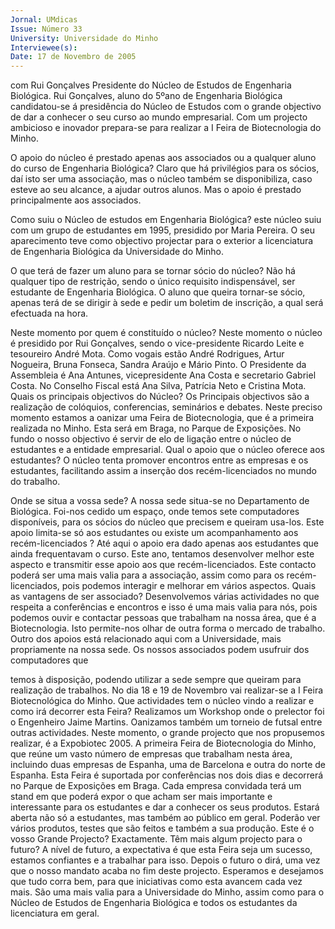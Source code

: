 ```yaml
---
Jornal: UMdicas
Issue: Número 33
University: Universidade do Minho
Interviewee(s): 
Date: 17 de Novembro de 2005
---
```

com Rui
Gonçalves Presidente
do Núcleo de Estudos
de Engenharia
Biológica.
Rui Gonçalves, aluno do 5ºano de
Engenharia Biológica candidatou-se á
presidência do Núcleo de Estudos
com o grande objectivo de dar a
conhecer o seu curso ao mundo
empresarial. Com um projecto
ambicioso e inovador prepara-se para
realizar a I Feira de Biotecnologia do
Minho.

O apoio do núcleo é prestado apenas
aos associados ou a qualquer aluno
do curso de Engenharia Biológica?
Claro que há privilégios para os sócios,
daí isto ser uma associação, mas o
núcleo também se disponibiliza, caso
esteve ao seu alcance, a ajudar outros
alunos. Mas o apoio é prestado
principalmente aos associados.

Como suiu o Núcleo de estudos em
Engenharia Biológica?
este núcleo suiu com um grupo de
estudantes em 1995, presidido por Maria
Pereira. O seu aparecimento teve como
objectivo projectar para o exterior a
licenciatura de Engenharia Biológica da
Universidade do Minho.

O que terá de fazer um aluno para se
tornar sócio do núcleo?
Não há qualquer tipo de restrição, sendo
o único requisito indispensável, ser
estudante de Engenharia Biológica. O
aluno que queira tornar-se sócio, apenas
terá de se dirigir à sede e pedir um
boletim de inscrição, a qual será
efectuada na hora.

Neste momento por quem é
constituído o núcleo?
Neste momento o núcleo é presidido por
Rui Gonçalves, sendo o vice-presidente
Ricardo Leite e tesoureiro André Mota.
Como vogais estão André Rodrigues,
Artur Nogueira, Bruna Fonseca, Sandra
Araújo e Mário Pinto. O Presidente da
Assembleia é Ana Antunes, vicepresidente Ana Costa e secretario
Gabriel Costa. No Conselho Fiscal está
Ana Silva, Patrícia Neto e Cristina Mota.
Quais os principais objectivos do
Núcleo?
Os Principais objectivos são a realização
de colóquios, conferencias, seminários e
debates. Neste preciso momento
estamos a oanizar uma Feira de
Biotecnologia, que é a primeira realizada
no Minho. Esta será em Braga, no Parque
de Exposições.
No fundo o nosso objectivo é servir de elo
de ligação entre o núcleo de estudantes e
a entidade empresarial.
Qual o apoio que o núcleo oferece aos
estudantes?
O núcleo tenta promover encontros entre
as empresas e os estudantes, facilitando
assim a inserção dos recém-licenciados
no mundo do trabalho.

Onde se situa a vossa sede?
A nossa sede situa-se no Departamento
de Biológica. Foi-nos cedido um espaço,
onde temos sete computadores
disponíveis, para os sócios do núcleo que
precisem e queiram usa-los.
Este apoio limita-se só aos estudantes
ou existe um acompanhamento aos
recém-licenciados ?
Até aqui o apoio era dado apenas aos
estudantes que ainda frequentavam o
curso. Este ano, tentamos desenvolver
melhor este aspecto e transmitir esse
apoio aos que recém-licenciados. Este
contacto poderá ser uma mais valia para
a associação, assim como para os
recém-licenciados, pois podemos
interagir e melhorar em vários aspectos.
Quais as vantagens de ser associado?
Desenvolvemos várias actividades no
que respeita a conferências e encontros
e isso é uma mais valia para nós, pois
podemos ouvir e contactar pessoas que
trabalham na nossa área, que é a
Biotecnologia. Isto permite-nos olhar de
outra forma o mercado de trabalho. Outro
dos apoios está relacionado aqui com a
Universidade, mais propriamente na
nossa sede. Os nossos associados
podem usufruir dos computadores que

temos à disposição, podendo utilizar a
sede sempre que queiram para
realização de trabalhos.
No dia 18 e 19 de Novembro vai
realizar-se a I Feira Biotecnológica do
Minho. Que actividades tem o núcleo
vindo a realizar e como irá decorrer
esta Feira?
Realizamos um Workshop onde o
prelector foi o Engenheiro Jaime Martins.
Oanizamos também um torneio de futsal
entre outras actividades. Neste
momento, o grande projecto que nos
propusemos realizar, é a Expobiotec
2005. A primeira Feira de Biotecnologia
do Minho, que reúne um vasto número de
empresas que trabalham nesta área,
incluindo duas empresas de Espanha,
uma de Barcelona e outra do norte de
Espanha. Esta Feira é suportada por
conferências nos dois dias e decorrerá no
Parque de Exposições em Braga. Cada
empresa convidada terá um stand em
que poderá expor o que acham ser mais
importante e interessante para os
estudantes e dar a conhecer os seus
produtos. Estará aberta não só a
estudantes, mas também ao público em
geral. Poderão ver vários produtos,
testes que são feitos e também a sua
produção.
Este é o vosso Grande Projecto?
Exactamente.
Têm mais algum projecto para o
futuro?
A nível de futuro, a expectativa é que esta
Feira seja um sucesso, estamos
confiantes e a trabalhar para isso. Depois
o futuro o dirá, uma vez que o nosso
mandato acaba no fim deste projecto.
Esperamos e desejamos que tudo corra
bem, para que iniciativas como esta
avancem cada vez mais. São uma mais
valia para a Universidade do Minho,
assim como para o Núcleo de Estudos de
Engenharia Biológica e todos os
estudantes da licenciatura em geral.